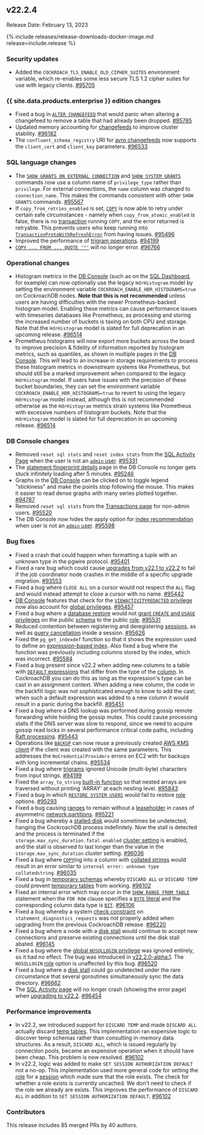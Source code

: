 ## v22.2.4

Release Date: February 13, 2023

{% include releases/release-downloads-docker-image.md release=include.release %}

<h3 id="v22-2-4-security-updates">Security updates</h3>

- Added the `COCKROACH_TLS_ENABLE_OLD_CIPHER_SUITES` environment variable, which re-enables some less secure TLS 1.2 cipher suites for use with legacy clients. [#95705][#95705]

<h3 id="v22-2-4-{{-site.data.products.enterprise-}}-edition-changes">{{ site.data.products.enterprise }} edition changes</h3>

- Fixed a bug in [`ALTER CHANGEFEED`](../v22.2/alter-changefeed.html) that would panic when altering a changefeed to remove a table that had already been dropped. [#95785][#95785]
- Updated memory accounting for [changefeeds](../v22.2/create-and-configure-changefeeds.html) to improve cluster stability. [#96182][#96182]
- The `confluent_schema_registry` URI for [avro changefeeds](../v22.2/changefeed-messages.html#avro) now supports the `client_cert` and `client_key` parameters. [#96533][#96533]

<h3 id="v22-2-4-sql-language-changes">SQL language changes</h3>

- The [`SHOW GRANTS ON EXTERNAL CONNECTION`](../v22.2/show-grants.html) and [`SHOW SYSTEM GRANTS`](../v22.2/show-system-grants.html) commands now use a column name of `privilege_type` rather than `privilege`. For external connections, the `name` column was changed to `connection_name`. This makes the commands consistent with other `SHOW GRANTS` commands. [#95567][#95567]
- If `copy_from_retries_enabled` is set, [`COPY`](../v22.2/copy-from.html) is now able to retry under certain safe circumstances - namely when `copy_from_atomic_enabled` is false, there is no [transaction](../v22.2/transactions.html) running `COPY`, and the error returned is retryable. This prevents users who keep running into [`TransactionProtoWithRefreshError`](../v22.2/transaction-retry-error-reference.html) from having issues. [#95496][#95496]
- Improved the performance of [trigram operations](../v22.2/trigram-indexes.html). [#94199][#94199]
- [`COPY ... FROM ... QUOTE '"'`](../v22.2/copy-from.html) will no longer error. [#96766][#96766]

<h3 id="v22-2-4-operational-changes">Operational changes</h3>

- Histogram metrics in the [DB Console](../v22.2/ui-overview.html) (such as on the [SQL Dashboard](../v22.2/ui-sql-dashboard.html), for example) can now optionally use the legacy `HdrHistogram` model by setting the environment variable `COCKROACH_ENABLE_HDR_HISTOGRAMS=true` on CockroachDB nodes. **Note that this is not recommended** unless users are having difficulties with the newer Prometheus-backed histogram model. Enabling these metrics can cause performance issues with timeseries databases like Prometheus, as processing and storing the increased number of buckets is taxing on both CPU and storage. Note that the `HdrHistogram` model is slated for full deprecation in an upcoming release. [#96514][#96514]
- Prometheus histograms will now export more buckets across the board to improve precision & fidelity of information reported by histogram metrics, such as quantiles, as shown in multiple pages in the [DB Console](../v22.2/ui-overview.html). This will lead to an increase in storage requirements to process these histogram metrics in downstream systems like Prometheus, but should still be a marked improvement when compared to the legacy `HdrHistogram` model. If users have issues with the precision of these bucket boundaries, they can set the environment variable `COCKROACH_ENABLE_HDR_HISTOGRAMS=true` to revert to using the legacy `HdrHistogram` model instead, although this is not recommended otherwise as the `HdrHistogram` metrics strain systems like Prometheus with excessive numbers of histogram buckets. Note that the `HdrHistogram` model is slated for full deprecation in an upcoming release. [#96514][#96514]

<h3 id="v22-2-4-db-console-changes">DB Console changes</h3>

- Removed `reset sql stats` and `reset index stats` from the [SQL Activity Page](../v22.2/ui-transactions-page.html) when the user is not an [`admin` user](../v22.2/security-reference/authorization.html#admin-role). [#95331][#95331]
- The [statement fingerprint details](../v22.2/ui-statements-page.html#sql-statement-fingerprints) page in the DB Console no longer gets stuck infinitely loading after 5 minutes. [#95246][#95246]
- Graphs in the [DB Console](../v22.2/ui-overview.html) can be clicked on to toggle legend "stickiness" and make the points stop following the mouse. This makes it easier to read dense graphs with many series plotted together. [#94787][#94787]
- Removed `reset sql stats` from the [Transactions page](../v22.2/ui-transactions-page.html) for non-admin users. [#95520][#95520]
- The DB Console now hides the apply option for [index recommendation](../v22.2/ui-databases-page.html#index-recommendations) when user is not an [`admin` user](../v22.2/security-reference/authorization.html#admin-role). [#95598][#95598]

<h3 id="v22-2-4-bug-fixes">Bug fixes</h3>

- Fixed a crash that could happen when formatting a tuple with an unknown type in the pgwire protocol. [#95401][#95401]
- Fixed a rare bug which could cause [upgrades from v22.1 to v22.2](../v22.2/upgrade-cockroach-version.html) to fail if the job coordinator node crashes in the middle of a specific upgrade migration. [#93553][#93553]
- Fixed a bug where `CLOSE ALL` on a cursor would not respect the `ALL` flag and would instead attempt to close a cursor with no name. [#95442][#95442]
- [DB Console](../v22.2/ui-overview.html) features that check for the [`VIEWACTIVITYREDACTED` privilege](../v22.2/alter-role.html#role-options) now also account for [global privileges](../v22.2/security-reference/authorization.html#supported-privileges). [#95457][#95457]
- Fixed a bug where a [database restore](../v22.2/restore.html) would not [grant `CREATE` and `USAGE` privileges](../v22.2/grant.html) on the public [schema](../v22.2/create-schema.html) to the public [role](../v22.2/security-reference/authorization.html#users-and-roles). [#95531][#95531]
- Reduced contention between registering and deregistering [sessions](../v22.2/show-sessions.html), as well as [query cancellation](../v22.2/cancel-query.html) inside a session. [#95626][#95626]
- Fixed the `pg_get_indexdef` function so that it shows the expression used to define an [expression-based index](../v22.2/expression-indexes.html). Also fixed a bug where the function was previously including columns stored by the index, which was incorrect. [#95584][#95584]
- Fixed a bug present since v22.2 when adding new columns to a table with [`DEFAULT` expressions](../v22.2/default-value.html) that differ from the type of the [column](../v22.2/show-columns.html). In CockroachDB you can do this as long as the expression's type can be cast in an assignment context. When adding a new column, the code in the backfill logic was not sophisticated enough to know to add the cast; when such a default expression was added to a new column it would result in a panic during the backfill. [#95451][#95451]
- Fixed a bug where a DNS lookup was performed during gossip remote forwarding while holding the gossip mutex. This could cause processing stalls if the DNS server was slow to respond, since we need to acquire gossip read locks in several performance critical code paths, including [Raft processing](../v22.2/architecture/replication-layer.html#raft). [#95443][#95443]
- Operations like [`BACKUP`](../v22.2/backup.html) can now reuse a previously created [AWS KMS client](../v22.2/take-and-restore-encrypted-backups.html#use-key-management-service) if the client was created with the same parameters. This addresses the `NoCredentialProviders` errors on EC2 with for backups with long incremental chains. [#95534][#95534]
- Fixed a bug where [trigrams](../v22.2/trigram-indexes.html) ignored Unicode (multi-byte) characters from input strings. [#94199][#94199]
- Fixed the `array_to_string` [built-in function](../v22.2/functions-and-operators.html#array_to_string) so that nested arrays are traversed without printing 'ARRAY' at each nesting level. [#95843][#95843]
- Fixed a bug in which [`RESTORE SYSTEM USERS`](../v22.2/restore.html) would fail to restore [role](../v22.2/security-reference/authorization.html#users-and-roles) options. [#95293][#95293]
- Fixed a bug causing [ranges](../v22.2/architecture/overview.html#architecture-range) to remain without a [leaseholder](../v22.2/architecture/replication-layer.html#leases) in cases of asymmetric [network partitions](../v22.2/cluster-setup-troubleshooting.html#network-partition). [#95221][#95221]
- Fixed a bug whereby a [stalled disk](../v22.2/cluster-setup-troubleshooting.html#disk-stalls) would sometimes be undetected, hanging the CockroachDB process indefinitely. Now the stall is detected and the process is terminated if the `storage.max_sync_duration.fatal.enabled` [cluster setting](../v22.2/cluster-settings.html) is enabled, and the stall is observed to last longer than the value in the `storage.max_sync_duration` cluster setting. [#96036][#96036]
- Fixed a bug where [`COPY`](../v22.2/copy-from.html)ing into a column with [collated strings](../v22.2/collate.html) would result in an error similar to `internal error: unknown type collatedstring`. [#96035][#96035]
- Fixed a bug in [temporary schemas](../v22.2/temporary-tables.html#temporary-schemas) whereby `DISCARD ALL` or `DISCARD TEMP` could prevent [temporary tables](../v22.2/temporary-tables.html) from working. [#96102][#96102]
- Fixed an internal error which may occur in the [`SHOW RANGE FROM TABLE`](../v22.2/show-range-for-row.html) statement when the `FOR ROW` clause specifies a [`BYTE` literal](../v22.2/bytes.html) and the corresponding column data type is [`BIT`](../v22.2/bit.html). [#96106][#96106]
- Fixed a bug whereby a system [check constraint](../v22.2/check.html) on `statement_diagnostics_requests` was not properly added when upgrading from the previous CockroachDB release. [#96220][#96220]
- Fixed a bug where a node with a [disk stall](../v22.2/cluster-setup-troubleshooting.html#disk-stalls) would continue to accept new connections and preserve existing connections until the disk stall abated. [#96145][#96145]
- Fixed a bug where the [global `NOSQLLOGIN` privilege](../v22.2/security-reference/authorization.html#supported-privileges) was ignored entirely, so it had no effect. The bug was introduced in [v22.2.0-alpha.1](../releases/v22.2.html#v22-2-0-alpha-1). The `NOSQLLOGIN` [role](../v22.2/security-reference/authorization.html#users-and-roles) option is unaffected by this bug. [#96520][#96520]
- Fixed a bug where a [disk stall](../v22.2/cluster-setup-troubleshooting.html#disk-stalls) could go undetected under the rare circumstance that several goroutines simultaneously sync the data directory. [#96662][#96662]
- The [SQL Activity page](../v22.2/ui-transactions-page.html) will no longer crash (showing the error page) when [upgrading to v22.2](../v22.2/upgrade-cockroach-version.html). [#96454][#96454]

<h3 id="v22-2-4-performance-improvements">Performance improvements</h3>

- In v22.2, we introduced support for `DISCARD TEMP` and made `DISCARD ALL` actually discard [temp tables](../v22.2/temporary-tables.html). This implementation ran expensive logic to discover temp schemas rather than consulting in-memory data structures. As a result, `DISCARD ALL`, which is issued regularly by connection pools, became an expensive operation when it should have been cheap. This problem is now resolved. [#96102][#96102]
- In v22.2, logic was added to make `SET SESSION AUTHORIZATION DEFAULT` not a no-op. This implementation used more general code for setting the [role](../v22.2/security-reference/authorization.html#users-and-roles) for a [session](../v22.2/show-sessions.html) which made sure that the role exists. The check for whether a role exists is currently uncached. We don't need to check if the role we already are exists. This improves the performance of `DISCARD ALL` in addition to `SET SESSION AUTHORIZATION DEFAULT`. [#96102][#96102]

<div class="release-note-contributors" markdown="1">

<h3 id="v22-2-4-contributors">Contributors</h3>

This release includes 85 merged PRs by 40 authors.

</div>

[#93553]: https://github.com/cockroachdb/cockroach/pull/93553
[#94199]: https://github.com/cockroachdb/cockroach/pull/94199
[#94787]: https://github.com/cockroachdb/cockroach/pull/94787
[#95221]: https://github.com/cockroachdb/cockroach/pull/95221
[#95246]: https://github.com/cockroachdb/cockroach/pull/95246
[#95293]: https://github.com/cockroachdb/cockroach/pull/95293
[#95331]: https://github.com/cockroachdb/cockroach/pull/95331
[#95399]: https://github.com/cockroachdb/cockroach/pull/95399
[#95401]: https://github.com/cockroachdb/cockroach/pull/95401
[#95442]: https://github.com/cockroachdb/cockroach/pull/95442
[#95443]: https://github.com/cockroachdb/cockroach/pull/95443
[#95451]: https://github.com/cockroachdb/cockroach/pull/95451
[#95457]: https://github.com/cockroachdb/cockroach/pull/95457
[#95496]: https://github.com/cockroachdb/cockroach/pull/95496
[#95520]: https://github.com/cockroachdb/cockroach/pull/95520
[#95531]: https://github.com/cockroachdb/cockroach/pull/95531
[#95534]: https://github.com/cockroachdb/cockroach/pull/95534
[#95567]: https://github.com/cockroachdb/cockroach/pull/95567
[#95584]: https://github.com/cockroachdb/cockroach/pull/95584
[#95598]: https://github.com/cockroachdb/cockroach/pull/95598
[#95626]: https://github.com/cockroachdb/cockroach/pull/95626
[#95705]: https://github.com/cockroachdb/cockroach/pull/95705
[#95707]: https://github.com/cockroachdb/cockroach/pull/95707
[#95785]: https://github.com/cockroachdb/cockroach/pull/95785
[#95788]: https://github.com/cockroachdb/cockroach/pull/95788
[#95843]: https://github.com/cockroachdb/cockroach/pull/95843
[#96035]: https://github.com/cockroachdb/cockroach/pull/96035
[#96036]: https://github.com/cockroachdb/cockroach/pull/96036
[#96102]: https://github.com/cockroachdb/cockroach/pull/96102
[#96106]: https://github.com/cockroachdb/cockroach/pull/96106
[#96145]: https://github.com/cockroachdb/cockroach/pull/96145
[#96182]: https://github.com/cockroachdb/cockroach/pull/96182
[#96194]: https://github.com/cockroachdb/cockroach/pull/96194
[#96220]: https://github.com/cockroachdb/cockroach/pull/96220
[#96347]: https://github.com/cockroachdb/cockroach/pull/96347
[#96454]: https://github.com/cockroachdb/cockroach/pull/96454
[#96514]: https://github.com/cockroachdb/cockroach/pull/96514
[#96520]: https://github.com/cockroachdb/cockroach/pull/96520
[#96533]: https://github.com/cockroachdb/cockroach/pull/96533
[#96643]: https://github.com/cockroachdb/cockroach/pull/96643
[#96662]: https://github.com/cockroachdb/cockroach/pull/96662
[#96766]: https://github.com/cockroachdb/cockroach/pull/96766
[012f57493]: https://github.com/cockroachdb/cockroach/commit/012f57493
[444b8b1df]: https://github.com/cockroachdb/cockroach/commit/444b8b1df
[588810286]: https://github.com/cockroachdb/cockroach/commit/588810286
[d2c414764]: https://github.com/cockroachdb/cockroach/commit/d2c414764
[dd43c0fe0]: https://github.com/cockroachdb/cockroach/commit/dd43c0fe0
[eb1ec9c51]: https://github.com/cockroachdb/cockroach/commit/eb1ec9c51
[f0cc1ad54]: https://github.com/cockroachdb/cockroach/commit/f0cc1ad54
[f3db08ce8]: https://github.com/cockroachdb/cockroach/commit/f3db08ce8
